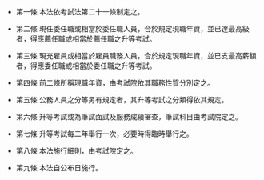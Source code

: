 * 第一條 本法依考試法第二十一條制定之。

* 第二條 現任委任職或相當於委任職人員，合於規定現職年資，並已達最高級者，得應薦任職或相當於薦任職之升等考試。

* 第三條 現充雇員或相當於雇員職務人員，合於規定現職年資，並已支最高薪額者，得應委任職或相當於委任職之升等考試。

* 第四條 前二條所稱現職年資，由考試院依其職務性質分別定之。

* 第五條 公務人員之分等另有規定者，其升等考試之分類得依其規定。

* 第六條 升等考試或為筆試面試及服務成績審查，筆試科目由考試院定之。

* 第七條 升等考試每二年舉行一次，必要時得臨時舉行之。

* 第八條 本法施行細則，由考試院定之。

* 第九條 本法自公布日施行。

